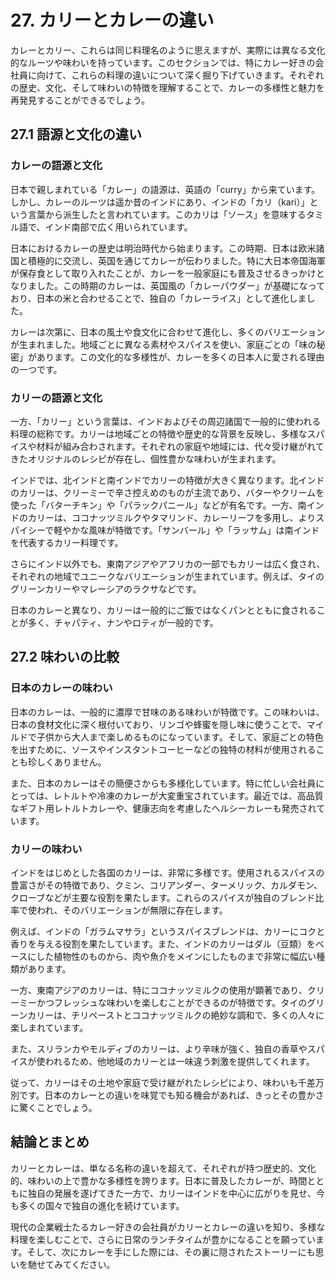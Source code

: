 # 27. カリーとカレーの違い

カレーとカリー、これらは同じ料理名のように思えますが、実際には異なる文化的なルーツや味わいを持っています。このセクションでは、特にカレー好きの会社員に向けて、これらの料理の違いについて深く掘り下げていきます。それぞれの歴史、文化、そして味わいの特徴を理解することで、カレーの多様性と魅力を再発見することができるでしょう。

## 27.1 語源と文化の違い

### カレーの語源と文化

日本で親しまれている「カレー」の語源は、英語の「curry」から来ています。しかし、カレーのルーツは遥か昔のインドにあり、インドの「カリ（kari）」という言葉から派生したと言われています。このカリは「ソース」を意味するタミル語で、インド南部で広く用いられています。

日本におけるカレーの歴史は明治時代から始まります。この時期、日本は欧米諸国と積極的に交流し、英国を通じてカレーが伝わりました。特に大日本帝国海軍が保存食として取り入れたことが、カレーを一般家庭にも普及させるきっかけとなりました。この時期のカレーは、英国風の「カレーパウダー」が基礎になっており、日本の米と合わせることで、独自の「カレーライス」として進化しました。

カレーは次第に、日本の風土や食文化に合わせて進化し、多くのバリエーションが生まれました。地域ごとに異なる素材やスパイスを使い、家庭ごとの「味の秘密」があります。この文化的な多様性が、カレーを多くの日本人に愛される理由の一つです。

### カリーの語源と文化

一方、「カリー」という言葉は、インドおよびその周辺諸国で一般的に使われる料理の総称です。カリーは地域ごとの特徴や歴史的な背景を反映し、多様なスパイスや材料が組み合わされます。それぞれの家庭や地域には、代々受け継がれてきたオリジナルのレシピが存在し、個性豊かな味わいが生まれます。

インドでは、北インドと南インドでカリーの特徴が大きく異なります。北インドのカリーは、クリーミーで辛さ控えめのものが主流であり、バターやクリームを使った「バターチキン」や「パラックパニール」などが有名です。一方、南インドのカリーは、ココナッツミルクやタマリンド、カレーリーフを多用し、よりスパイシーで軽やかな風味が特徴です。「サンバール」や「ラッサム」は南インドを代表するカリー料理です。

さらにインド以外でも、東南アジアやアフリカの一部でもカリーは広く食され、それぞれの地域でユニークなバリエーションが生まれています。例えば、タイのグリーンカリーやマレーシアのラクサなどです。

日本のカレーと異なり、カリーは一般的にご飯ではなくパンとともに食されることが多く、チャパティ、ナンやロティが一般的です。

## 27.2 味わいの比較

### 日本のカレーの味わい

日本のカレーは、一般的に濃厚で甘味のある味わいが特徴です。この味わいは、日本の食材文化に深く根付いており、リンゴや蜂蜜を隠し味に使うことで、マイルドで子供から大人まで楽しめるものになっています。そして、家庭ごとの特色を出すために、ソースやインスタントコーヒーなどの独特の材料が使用されることも珍しくありません。

また、日本のカレーはその簡便さからも多様化しています。特に忙しい会社員にとっては、レトルトや冷凍のカレーが大変重宝されています。最近では、高品質なギフト用レトルトカレーや、健康志向を考慮したヘルシーカレーも発売されています。

### カリーの味わい

インドをはじめとした各国のカリーは、非常に多様です。使用されるスパイスの豊富さがその特徴であり、クミン、コリアンダー、ターメリック、カルダモン、クローブなどが主要な役割を果たします。これらのスパイスが独自のブレンド比率で使われ、そのバリエーションが無限に存在します。

例えば、インドの「ガラムマサラ」というスパイスブレンドは、カリーにコクと香りを与える役割を果たしています。また、インドのカリーはダル（豆類）をベースにした植物性のものから、肉や魚介をメインにしたものまで非常に幅広い種類があります。

一方、東南アジアのカリーは、特にココナッツミルクの使用が顕著であり、クリーミーかつフレッシュな味わいを楽しむことができるのが特徴です。タイのグリーンカリーは、チリペーストとココナッツミルクの絶妙な調和で、多くの人々に楽しまれています。

また、スリランカやモルディブのカリーは、より辛味が強く、独自の香草やスパイスが使われるため、他地域のカリーとは一味違う刺激を提供してくれます。

従って、カリーはその土地や家庭で受け継がれたレシピにより、味わいも千差万別です。日本のカレーとの違いを味覚でも知る機会があれば、きっとその豊かさに驚くことでしょう。

## 結論とまとめ

カリーとカレーは、単なる名称の違いを超えて、それぞれが持つ歴史的、文化的、味わいの上で豊かな多様性を誇ります。日本に普及したカレーが、時間とともに独自の発展を遂げてきた一方で、カリーはインドを中心に広がりを見せ、今も多くの国々で独自の進化を続けています。

現代の企業戦士たるカレー好きの会社員がカリーとカレーの違いを知り、多様な料理を楽しむことで、さらに日常のランチタイムが豊かになることを願っています。そして、次にカレーを手にした際には、その裏に隠されたストーリーにも思いを馳せてみてください。

<!--END_SECTION-->